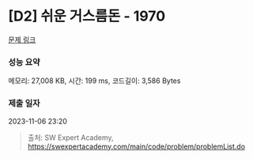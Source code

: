 # [D2] 쉬운 거스름돈 - 1970 

[문제 링크](https://swexpertacademy.com/main/code/problem/problemDetail.do?contestProbId=AV5PsIl6AXIDFAUq) 

### 성능 요약

메모리: 27,008 KB, 시간: 199 ms, 코드길이: 3,586 Bytes

### 제출 일자

2023-11-06 23:20



> 출처: SW Expert Academy, https://swexpertacademy.com/main/code/problem/problemList.do
